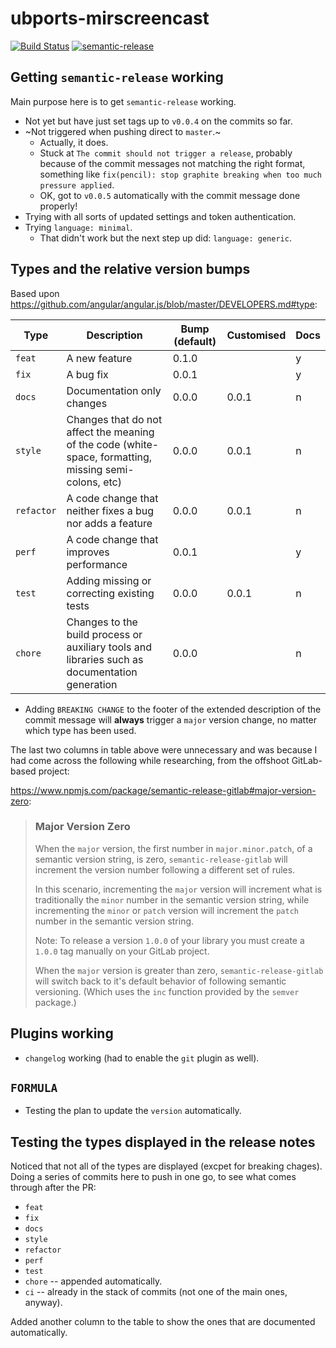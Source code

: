 # ubports-mirscreencast

[![Build Status](https://travis-ci.org/myii/ubports-mirscreencast.svg?branch=master)](https://travis-ci.org/myii/ubports-mirscreencast)
[![semantic-release](https://img.shields.io/badge/%20%20%F0%9F%93%A6%F0%9F%9A%80-semantic--release-e10079.svg)](https://github.com/semantic-release/semantic-release)

## Getting `semantic-release` working

Main purpose here is to get `semantic-release` working.

* Not yet but have just set tags up to `v0.0.4` on the commits so far.
* ~Not triggered when pushing direct to `master`.~
    * Actually, it does.
    * Stuck at `The commit should not trigger a release`, probably because of the commit messages not matching the right format, something like `fix(pencil): stop graphite breaking when too much pressure applied`.
    * OK, got to `v0.0.5` automatically with the commit message done properly!
* Trying with all sorts of updated settings and token authentication.
* Trying `language: minimal`.
    * That didn't work but the next step up did: `language: generic`.

## Types and the relative version bumps

Based upon https://github.com/angular/angular.js/blob/master/DEVELOPERS.md#type:

Type|Description|Bump (default)|Customised|Docs
-----|-----|-----|-----|-----
`feat`|A new feature|0.1.0||y
`fix`|A bug fix|0.0.1||y
`docs`|Documentation only changes|0.0.0|0.0.1|n
`style`|Changes that do not affect the meaning of the code (white-space, formatting, missing semi-colons, etc)|0.0.0|0.0.1|n
`refactor`|A code change that neither fixes a bug nor adds a feature|0.0.0|0.0.1|n
`perf`|A code change that improves performance|0.0.1||y
`test`|Adding missing or correcting existing tests|0.0.0|0.0.1|n
`chore`|Changes to the build process or auxiliary tools and libraries such as documentation generation|0.0.0||n

* Adding `BREAKING CHANGE` to the footer of the extended description of the commit message will **always** trigger a `major` version change, no matter which type has been used.

The last two columns in table above were unnecessary and was because I had come across the following while researching, from the offshoot GitLab-based project:

https://www.npmjs.com/package/semantic-release-gitlab#major-version-zero:

> ### Major Version Zero
> 
> When the `major` version, the first number in `major.minor.patch`, of a semantic version string, is zero, `semantic-release-gitlab` will increment the version number following a different set of rules.
> 
> In this scenario, incrementing the `major` version will increment what is traditionally the `minor` number in the semantic version string, while incrementing the `minor` or `patch` version will increment the `patch` number in the semantic version string.
> 
> Note: To release a version `1.0.0` of your library you must create a `1.0.0` tag manually on your GitLab project.
> 
> When the `major` version is greater than zero, `semantic-release-gitlab` will switch back to it's default behavior of following semantic versioning. (Which uses the `inc` function provided by the `semver` package.)

## Plugins working

* `changelog` working (had to enable the `git` plugin as well).

## `FORMULA`

* Testing the plan to update the `version` automatically.

## Testing the types displayed in the release notes

Noticed that not all of the types are displayed (excpet for breaking chages).
Doing a series of commits here to push in one go, to see what comes through after the PR:

* `feat`
* `fix`
* `docs`
* `style`
* `refactor`
* `perf`
* `test`
* `chore` -- appended automatically.
* `ci` -- already in the stack of commits (not one of the main ones, anyway).

Added another column to the table to show the ones that are documented automatically.
